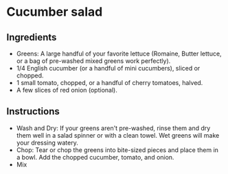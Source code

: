 # Cucumber salad

## Ingredients
  - Greens: A large handful of your favorite lettuce (Romaine, Butter lettuce, or a bag of pre-washed mixed greens work perfectly).
  - 1/4 English cucumber (or a handful of mini cucumbers), sliced or chopped.
  - 1 small tomato, chopped, or a handful of cherry tomatoes, halved.
  - A few slices of red onion (optional).

## Instructions
  - Wash and Dry: If your greens aren't pre-washed, rinse them and dry them well
    in a salad spinner or with a clean towel. Wet greens will make your dressing watery. 
  - Chop: Tear or chop the greens into bite-sized pieces and place them in a bowl.
    Add the chopped cucumber, tomato, and onion.
  - Mix  
